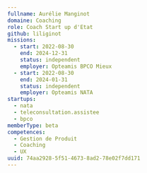 ```yaml
---
fullname: Aurélie Manginot
domaine: Coaching
role: Coach Start up d'Etat
github: liliginot
missions:
  - start: 2022-08-30
    end: 2024-12-31
    status: independent
    employer: Opteamis BPCO Mieux
  - start: 2022-08-30
    end: 2024-01-31
    status: independent
    employer: Opteamis NATA
startups:
  - nata
  - teleconsultation.assistee
  - bpco
memberType: beta
competences:
  - Gestion de Produit
  - Coaching
  - UX
uuid: 74aa2928-5f51-4673-8ad2-78e02f7dd171
---
```

